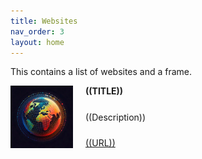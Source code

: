 ```yaml
---
title: Websites
nav_order: 3
layout: home
---
```

This contains a list of websites and a frame.


<div style="max-width: 100%;">
  <!-- START -->
  <div style="display: flex; justify-content: space-between; align-items: stretch; margin-bottom: 20px;">
    <div style="display: flex; align-items: stretch;">
      <img src="/assets/images/logo.jpg" alt="Dis preview" style="width: 100px; height: 100px; margin-right: 20px;">
      <div style="flex-grow: 1; display: flex; flex-direction: column; justify-content: space-between;">
        <p style="margin: 0;"><strong>((TITLE))</strong></p>
        <p style="margin: 0;">((Description))</p>
        <p style="margin: 0;"><a href="((URL))"><i class="fa-regular fa-file-pdf"></i>((URL))</a> </p>
      </div>
    </div>
    <!-- <div style="color: lightgray; align-self: flex-start; margin-left: 10px; white-space: nowrap; font-size: 200%;">2022</div>  -->
  </div>
  <!-- STOP -->
</div>
